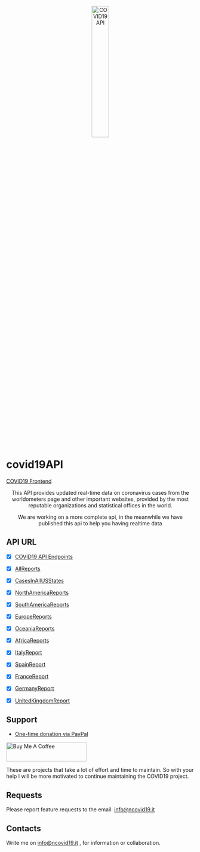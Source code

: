 
<p align="center">
  <img src="https://www.ncovid19.it/covidLogo.png" width="30%" alt="COVID19 API" />
</p>

# covid19API


[COVID19 Frontend](https://ncovid19.it)


<p align="center">This API provides updated real-time data on coronavirus cases from the worldometers page and other important websites, provided by the most reputable organizations and statistical offices in the world.</p>

<p align="center">
We are working on a more complete api, in the meanwhile we have published this api to help you having realtime data
</p>



## API URL
- [x] [COVID19 API Endpoints](https://www.ncovid19.it/api/v1/index.html)

- [x] [AllReports](https://www.ncovid19.it/api/v1/AllReports.php)

- [x] [CasesInAllUSStates](https://www.ncovid19.it/api/v1/CasesInAllUSStates.php)

- [x] [NorthAmericaReports](https://www.ncovid19.it/api/v1/NorthAmericaReports.php)

- [x] [SouthAmericaReports](https://www.ncovid19.it/api/v1/SouthAmericaReports.php)
   
- [x] [EuropeReports](https://www.ncovid19.it/api/v1/EuropeReports.php)
   
- [x] [OceaniaReports](https://www.ncovid19.it/api/v1/OceaniaReports.php)
    
- [x] [AfricaReports](https://www.ncovid19.it/api/v1/AfricaReports.php)

- [x] [ItalyReport](https://www.ncovid19.it/api/v1/ItalyReport.php)

- [x] [SpainReport](https://www.ncovid19.it/api/v1/SpainReport.php)
- [x] [FranceReport](https://www.ncovid19.it/api/v1/FranceReport.php)
- [x] [GermanyReport](https://www.ncovid19.it/api/v1/GermanyReport.php)
- [x] [UnitedKingdomReport](https://www.ncovid19.it/api/v1/UnitedKingdomReport.php)

## Support

- [One-time donation via PayPal](https://paypal.me/oshehaj?locale.x=en_US)

<a href="https://ko-fi.com/orgestshehaj" target="_blank"><img src="https://cdn.buymeacoffee.com/buttons/default-orange.png" alt="Buy Me A Coffee" style="height: 51px !important;width: 215px !important;" ></a>

These are projects that take a lot of effort and time to maintain. So with your help I will be more motivated to continue maintaining the COVID19 project.


## Requests
Please report feature requests to the email: info@ncovid19.it

## Contacts

Write me on info@ncovid19.it , for information or collaboration.


